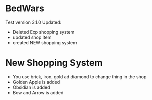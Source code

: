 # BedWars
Test version 3.1.0 Updated:<br>
- Deleted Exp shopping system<br>
- updated shop item<br>
- created NEW shopping system<br>
# New Shopping System
- You use brick, iron, gold ad diamond to change thing in the shop<br>
- Golden Apple is added<br>
- Obsidian is added<br>
- Bow and Arrow is added<br>
